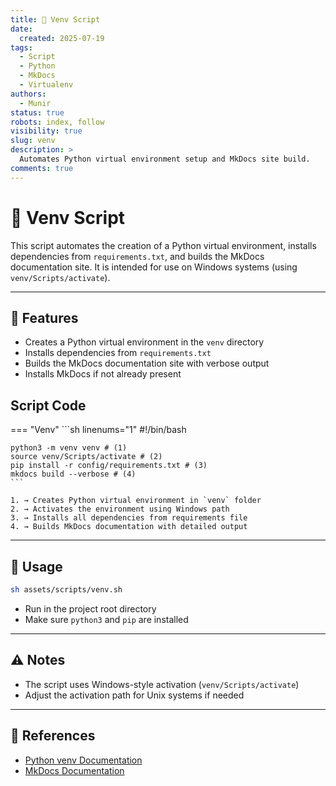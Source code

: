 ```yaml
---
title: 🐍 Venv Script
date:
  created: 2025-07-19
tags:
  - Script
  - Python
  - MkDocs
  - Virtualenv
authors:
  - Munir
status: true
robots: index, follow
visibility: true
slug: venv
description: >
  Automates Python virtual environment setup and MkDocs site build.
comments: true
---
```


# 🐍 Venv Script

This script automates the creation of a Python virtual environment, installs dependencies from `requirements.txt`, and builds the MkDocs documentation site. It is intended for use on Windows systems (using `venv/Scripts/activate`).

<!-- more -->

---

## 📑 Features
- Creates a Python virtual environment in the `venv` directory
- Installs dependencies from `requirements.txt`
- Builds the MkDocs documentation site with verbose output
- Installs MkDocs if not already present

## Script Code

=== "Venv"
    ```sh linenums="1"
    #!/bin/bash

    python3 -m venv venv # (1)
    source venv/Scripts/activate # (2)
    pip install -r config/requirements.txt # (3)
    mkdocs build --verbose # (4)
    ```

    1. → Creates Python virtual environment in `venv` folder
    2. → Activates the environment using Windows path
    3. → Installs all dependencies from requirements file
    4. → Builds MkDocs documentation with detailed output

---

## 🚀 Usage

```bash
sh assets/scripts/venv.sh
```

- Run in the project root directory
- Make sure `python3` and `pip` are installed

---

## ⚠️ Notes
- The script uses Windows-style activation (`venv/Scripts/activate`)
- Adjust the activation path for Unix systems if needed

---

## 🔗 References
- [Python venv Documentation](https://docs.python.org/3/library/venv.html)
- [MkDocs Documentation](https://www.mkdocs.org/) 
